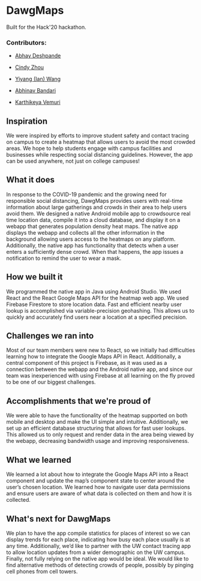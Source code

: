 # DawgMaps

Built for the Hack'20 hackathon.

### Contributors:

- [Abhay Deshpande](https://github.com/abhaybd)

- [Cindy Zhou](https://github.com/x9du)
- [Yiyang (Ian) Wang](https://github.com/iwangy)
- [Abhinav Bandari](https://github.com/abx393)
- [Karthikeya Vemuri](https://github.com/Karkeys360)

## Inspiration

We were inspired by efforts to improve student safety and contact tracing on campus to create a heatmap that allows users to avoid the most crowded areas. We hope to help students engage with campus facilities and businesses while respecting social distancing guidelines. However, the app can be used anywhere, not just on college campuses!

## What it does

In response to the COVID-19 pandemic and the growing need for responsible social distancing, DawgMaps provides users with real-time information about large gatherings and crowds in their area to help users avoid them. We designed a native Android mobile app to crowdsource real time location data, compile it into a cloud database, and display it on a webapp that generates population density heat maps. The native app displays the webapp and collects all the other information in the background allowing users access to the heatmaps on any platform. Additionally, the native app has functionality that detects when a user enters a sufficiently dense crowd. When that happens, the app issues a notification to remind the user to wear a mask.

## How we built it

We programmed the native app in Java using Android Studio. We used React and the React Google Maps API for the heatmap web app. We used Firebase Firestore to store location data. Fast and efficient nearby user lookup is accomplished via variable-precision geohashing. This allows us to quickly and accurately find users near a location at a specified precision.

## Challenges we ran into

Most of our team members were new to React, so we initially had difficulties learning how to integrate the Google Maps API in React. Additionally, a central component of this project is Firebase, as it was used as a connection between the webapp and the Android native app, and since our team was inexperienced with using Firebase at all learning on the fly proved to be one of our biggest challenges.

## Accomplishments that we're proud of

We were able to have the functionality of the heatmap supported on both mobile and desktop and make the UI simple and intuitive. Additionally, we set up an efficient database structuring that allows for fast user lookups. This allowed us to only request and render data in the area being viewed by the webapp, decreasing bandwidth usage and improving responsiveness.

## What we learned

We learned a lot about how to integrate the Google Maps API into a React component and update the map’s component state to center around the user’s chosen location. We learned how to navigate user data permissions and ensure users are aware of what data is collected on them and how it is collected.

## What's next for DawgMaps

We plan to have the app compile statistics for places of interest so we can display trends for each place, indicating how busy each place usually is at any time. Additionally, we’d like to partner with the UW contact tracing app to allow location updates from a wider demographic on the UW campus. Finally, not fully relying on the native app would be ideal. We would like to find alternative methods of detecting crowds of people, possibly by pinging cell phones from cell towers.